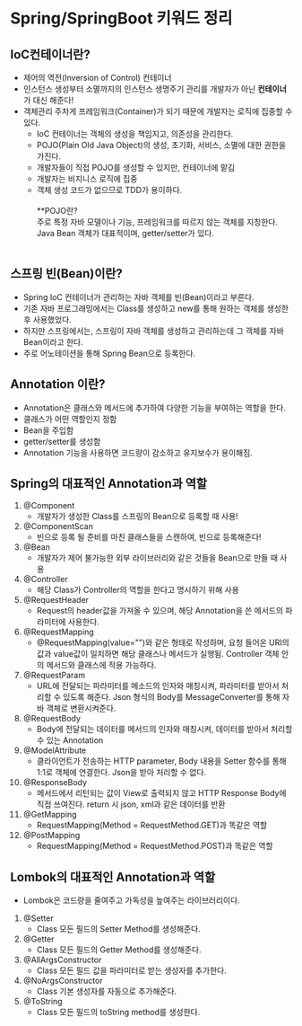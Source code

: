 # Spring/SpringBoot 키워드 정리
## IoC컨테이너란?
- 제어의 역전(Inversion of Control) 컨테이너
- 인스턴스 생성부터 소멸까지의 인스턴스 생명주기 관리를 개발자가 아닌  **컨테이너**가 대신 해준다!
- 객체관리 주차게 프레임워크(Container)가 되기 때문에 개발자는 로직에 집중할 수 있다.
    - IoC 컨테이너는 객체의 생성을 책임지고, 의존성을 관리한다.
    - POJO(Plain Old Java Object)의 생성, 초기화, 서비스, 소멸에 대한 권한을 가진다.
    - 개발자들이 직접 POJO를 생성할 수 있지만, 컨테이너에 맡김
    - 개발자는 비지니스 로직에 집중
    - 객체 생성 코드가 없으므로 TDD가 용이하다.<br><br>
    **POJO란?<br>
    주로 특정 자바 모델이나 기능, 프레임워크를 따르지 않는 객체를 지칭한다. Java Bean 객체가 대표적이며, getter/setter가 있다.
    <br><br>
## 스프링 빈(Bean)이란?
- Spring IoC 컨테이너가 관리하는 자바 객체를 빈(Bean)이라고 부른다.
- 기존 자바 프로그래밍에서는 Class를 생성하고 new를 통해 원하는 객체를 생성한 후 사용했었다.
- 하지만 스프링에서는, 스프링이 자바 객체를 생성하고 관리하는데 그 객체를 자바 Bean이라고 한다.
- 주로 어노테이션을 통해 Spring Bean으로 등록한다.

## Annotation 이란?
- Annotation은 클래스와 메서드에 추가하여 다양한 기능을 부여하는 역할을 한다.
- 클래스가 어떤 역할인지 정함
- Bean을 주입함
- getter/setter를 생성함
- Annotation 기능을 사용하면 코드량이 감소하고 유지보수가 용이해짐.

## Spring의 대표적인 Annotation과 역할
1. @Component
    - 개발자가 생성한 Class를 스프링의 Bean으로 등록할 때 사용!
2. @ComponentScan
    - 빈으로 등록 될 준비를 마친 클래스들을 스캔하여, 빈으로 등록해준다!
3. @Bean
    - 개발자가 제어 불가능한 외부 라이브러리와 같은 것들을 Bean으로 만들 때 사용
4. @Controller
    - 해당 Class가 Controller의 역할을 한다고 명시하기 위해 사용
5. @RequestHeader
    - Request의 header값을 가져올 수 있으며, 해당 Annotation을 쓴 메서드의 파라미터에 사용한다.
6. @RequestMapping
    - @RequestMapping(value="")와 같은 형태로 작성하며, 요청 들어온 URI의 값과 value값이 일치하면 해당 클래스나 메서드가 실행됨. Controller 객체 안의 메서드와 클래스에 적용 가능하다.
7. @RequestParam
    - URL에 전달되는 파라미터를 메소드의 인자와 매칭시켜, 파라미터를 받아서 처리할 수 있도록 해준다. Json 형식의 Body를 MessageConverter를 통해 자바 객체로 변환시켜준다.
8. @RequestBody
    - Body에 전달되는 데이터를 메서드의 인자와 매칭시켜, 데이터를 받아서 처리할 수 있는 Annotation
9. @ModelAttribute
    - 클라이언트가 전송하는 HTTP parameter, Body 내용을 Setter 함수를 통해 1:1로 객체에 연결한다. Json을 받아 처리할 수 없다.
10. @ResponseBody
    - 메서드에서 리턴되는 값이 View로 출력되지 않고 HTTP Response Body에 직접 쓰여진다. return 시 json, xml과 같은 데이터를 반환
11. @GetMapping
    - RequestMapping(Method = RequestMethod.GET)과 똑같은 역할
12. @PostMapping
    - RequestMapping(Method = RequestMethod.POST)과 똑같은 역할
## Lombok의 대표적인 Annotation과 역할
- Lombok은 코드량을 줄여주고 가독성을 높여주는 라이브러리이다.
1. @Setter
    - Class 모든 필드의 Setter Method를 생성해준다.
2. @Getter
    - Class 모든 필드의 Getter Method를 생성해준다.
3. @AllArgsConstructor
    - Class 모든 필드 값을 파라미터로 받는 생성자를 추가한다.
4. @NoArgsConstructor
    - Class 기본 생성자를 자동으로 추가해준다.
5. @ToString
    - Class 모든 필드의 toString method를 생성한다.